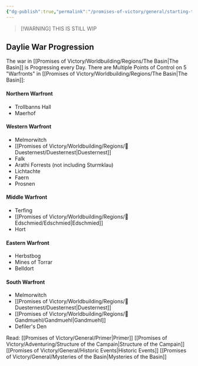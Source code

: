 ```yaml
---
{"dg-publish":true,"permalink":"/promises-of-victory/general/starting-the-adventure/","title":"Starting the Adventure","noteIcon":"Meta","created":"2023-01-25T02:26:52.791+01:00","updated":"2023-04-10T21:46:00.605+02:00"}
---
```


>[!WARNING] THIS IS STILL WIP

## Daylie War Progression

The war in [[Promises of Victory/Worldbuilding/Regions/The Basin\|The Basin]] is Progressing every Day.
There are Multiple Points of Control on 5 "Warfronts" in [[Promises of Victory/Worldbuilding/Regions/The Basin\|The Basin]]:

#### Northern Warfront

- Trollbanns Hall
- Maerhof

#### Western Warfront

- Melmorwitch
- [[Promises of Victory/Worldbuilding/Regions/🏰Duesternest/Duesternest\|Duesternest]]
- Falk
- Arathi Forrests (not including Sturmklau)
- Lichtachte
- Faern
- Prosnen

#### Middle Warfront

- Terfing
- [[Promises of Victory/Worldbuilding/Regions/🏰Edschmied/Edschmied\|Edschmied]]
- Hort

#### Eastern Warfront

- Herbstbog
- Mines of Torrar
- Belldort

#### South Warfront

- Melmorwitch
- [[Promises of Victory/Worldbuilding/Regions/🏰Duesternest/Duesternest\|Duesternest]]
- [[Promises of Victory/Worldbuilding/Regions/🏰Gandmuehl/Gandmuehl\|Gandmuehl]]
- Defiler's Den

Read:
[[Promises of Victory/General/Primer\|Primer]]
[[Promises of Victory/Adventuring/Structure of the Campain\|Structure of the Campain]]
[[Promises of Victory/General/Historic Events\|Historic Events]]
[[Promises of Victory/General/Mysteries of the Basin\|Mysteries of the Basin]]
